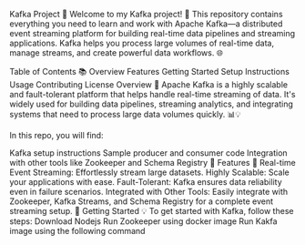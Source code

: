 Kafka Project 🚀
Welcome to my Kafka project! 🎉 This repository contains everything you need to learn and work with Apache Kafka—a distributed event streaming platform for building real-time data pipelines and streaming applications. Kafka helps you process large volumes of real-time data, manage streams, and create powerful data workflows. 🌐

Table of Contents 📚
Overview
Features
Getting Started
Setup Instructions
Usage
Contributing
License
Overview 📝
Apache Kafka is a highly scalable and fault-tolerant platform that helps handle real-time streaming of data. It's widely used for building data pipelines, streaming analytics, and integrating systems that need to process large data volumes quickly. 📊💡

In this repo, you will find:

Kafka setup instructions
Sample producer and consumer code
Integration with other tools like Zookeeper and Schema Registry 🔧
Features 🌟
Real-time Event Streaming: Effortlessly stream large datasets.
Highly Scalable: Scale your applications with ease.
Fault-Tolerant: Kafka ensures data reliability even in failure scenarios.
Integrated with Other Tools: Easily integrate with Zookeeper, Kafka Streams, and Schema Registry for a complete event streaming setup. 🔄
Getting Started 💡
To get started with Kafka, follow these steps:
Download Nodejs
Run Zookeeper using docker image 
Run Kakfa image using the following command
